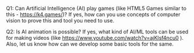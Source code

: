 Q1: Can Artificial Intelligence (AI) play games (like HTML5 Games similar to this - https://k4.games/)? If yes, how can you use concepts of computer vision to prove this and tool you need to use. 



Q2: Is AI animation is possible? If yes, what kind of AI/ML tools can be used for making videos (like https://www.youtube.com/watch?v=ajKIsf4ncu0 ). Also, let us know how can we develop some basic tools for the same.
